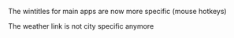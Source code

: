The wintitles for main apps are now more specific (mouse hotkeys)

The weather link is not city specific anymore